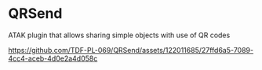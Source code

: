 # QRSend
 ATAK plugin that allows sharing simple objects with use of QR codes



https://github.com/TDF-PL-069/QRSend/assets/122011685/27ffd6a5-7089-4cc4-aceb-4d0e2a4d058c

